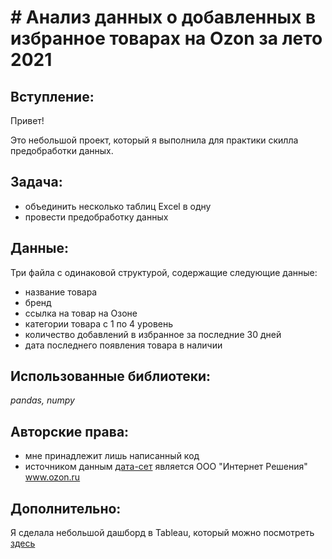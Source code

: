 # # Анализ данных о добавленных в избранное товарах на Ozon за лето 2021

## Вступление:

Привет!

Это небольшой проект, который я выполнила для практики скилла предобработки данных. 

## Задача:

- объединить несколько таблиц Excel в одну
- провести предобработку данных

## Данные:

Три файла с одинаковой структурой, содержащие следующие данные:
- название товара
- бренд 
- ссылка на товар на Озоне
- категории товара с 1 по 4 уровень
- количество добавлений в избранное за последние 30 дней
- дата последнего появления товара в наличии

## Использованные библиотеки:

*pandas, numpy*

## Авторские права:

- мне принадлежит лишь написанный код
- источником данным [дата-сет](https://www.kaggle.com/datasets/fiftin/ozon-what-products-do-users-add-to-favs) является ООО "Интернет Решения" www.ozon.ru 

## Дополнительно:

Я сделала небольшой дашборд в Tableau, который можно посмотреть [здесь](https://public.tableau.com/views/_17127407217810/-10?:language=en-US&:sid=&:display_count=n&:origin=viz_share_link)
